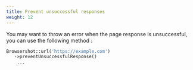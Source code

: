 ```yaml
---
title: Prevent unsuccessful responses
weight: 12
---
```


You may want to throw an error when the page response is unsuccessful, you can use the following method :

```php
Browsershot::url('https://example.com')
   ->preventUnsuccessfulResponse()
    ...
```
